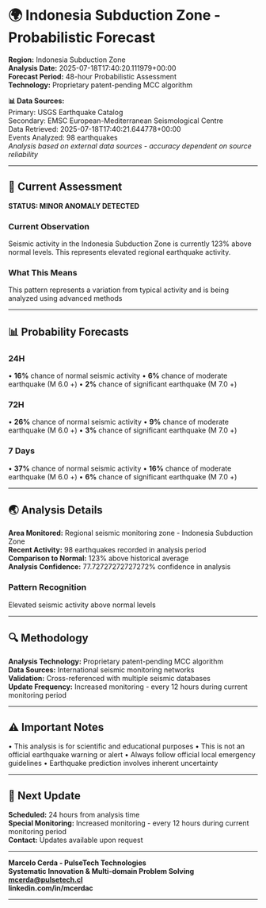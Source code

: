 # 🌍 Indonesia Subduction Zone - Probabilistic Forecast

**Region:** Indonesia Subduction Zone  
**Analysis Date:** 2025-07-18T17:40:20.111979+00:00  
**Forecast Period:** 48-hour Probabilistic Assessment  
**Technology:** Proprietary patent-pending MCC algorithm  

**📊 Data Sources:**  
Primary: USGS Earthquake Catalog  
Secondary: EMSC European-Mediterranean Seismological Centre  
Data Retrieved: 2025-07-18T17:40:21.644778+00:00  
Events Analyzed: 98 earthquakes  
*Analysis based on external data sources - accuracy dependent on source reliability*

---

## 🎯 Current Assessment

**STATUS: MINOR ANOMALY DETECTED**

### Current Observation
Seismic activity in the Indonesia Subduction Zone is currently 123% above normal levels. This represents elevated regional earthquake activity.

### What This Means
This pattern represents a variation from typical activity and is being analyzed using advanced methods

---

## 📊 Probability Forecasts

### 24H
• **16%** chance of normal seismic activity
• **6%** chance of moderate earthquake (M 6.0 +)
• **2%** chance of significant earthquake (M 7.0 +)

### 72H
• **26%** chance of normal seismic activity
• **9%** chance of moderate earthquake (M 6.0 +)
• **3%** chance of significant earthquake (M 7.0 +)

### 7 Days
• **37%** chance of normal seismic activity
• **16%** chance of moderate earthquake (M 6.0 +)
• **6%** chance of significant earthquake (M 7.0 +)

---

## 🌏 Analysis Details
**Area Monitored:** Regional seismic monitoring zone - Indonesia Subduction Zone  
**Recent Activity:** 98 earthquakes recorded in analysis period  
**Comparison to Normal:** 123% above historical average  
**Analysis Confidence:** 77.72727272727272% confidence in analysis  

### Pattern Recognition
Elevated seismic activity above normal levels

---

## 🔍 Methodology
**Analysis Technology:** Proprietary patent-pending MCC algorithm  
**Data Sources:** International seismic monitoring networks  
**Validation:** Cross-referenced with multiple seismic databases  
**Update Frequency:** Increased monitoring - every 12 hours during current monitoring period  

---

## ⚠️ Important Notes
• This analysis is for scientific and educational purposes
• This is not an official earthquake warning or alert
• Always follow official local emergency guidelines
• Earthquake prediction involves inherent uncertainty

---

## 📅 Next Update
**Scheduled:** 24 hours from analysis time  
**Special Monitoring:** Increased monitoring - every 12 hours during current monitoring period  
**Contact:** Updates available upon request  

---

**Marcelo Cerda - PulseTech Technologies**  
**Systematic Innovation & Multi-domain Problem Solving**  
**mcerda@pulsetech.cl**  
**linkedin.com/in/mcerdac**

---
